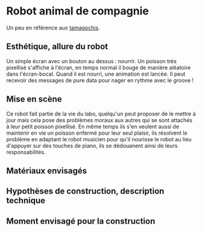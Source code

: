 # Robot animal de compagnie

Un peu en référence aux [tamagochis](https://fr.wikipedia.org/wiki/Tamagotchi).

## Esthétique, allure du robot

Un simple écran avec un bouton au dessus : nourrir. Un poisson très pixellisé s'affiche à l'écran, en temps normal il bouge de manière aléatoire dans l'écran-bocal. Quand il est nourri, une animation est lancée. Il peut recevoir des messages de pure data pour nager en rythme avec le groove !


## Mise en scène

Ce robot fait partie de la vie du labo, quelqu'un peut proposer de le mettre à jour mais cela pose des problèmes moraux aux autres qui se sont attachés à leur petit poisson pixellisé. En même temps ils s'en veulent aussi de maintenir en vie un poisson enfermé pour leur seul plaisir, ils résolvent le problème en adaptant le robot musicien pour qu'il nourisse le robot au lieu d'appuyer sur des touches de piano, ils se dédouanent ainsi de leurs responsabilités.

## Matériaux envisagés

## Hypothèses de construction, description technique

## Moment envisagé pour la construction
